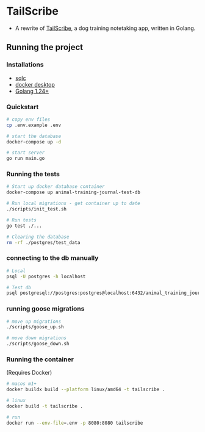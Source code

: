 # TailScribe

- A rewrite of [TailScribe](https://www.tailscribe.com/), a dog training notetaking app, written in Golang.

## Running the project

### Installations
- [sqlc](https://docs.sqlc.dev/en/stable/overview/install.html)
- [docker desktop](https://docs.docker.com/desktop/)
- [Golang 1.24+](https://go.dev/doc/install)

### Quickstart
```bash
# copy env files
cp .env.example .env

# start the database
docker-compose up -d

# start server
go run main.go
```

### Running the tests
```bash
# Start up docker database container
docker-compose up animal-training-journal-test-db

# Run local migrations - get container up to date
./scripts/init_test.sh

# Run tests
go test ./...

# Clearing the database
rm -rf ./postgres/test_data
```

### connecting to the db manually
```bash
# Local
psql -U postgres -h localhost

# Test db
psql postgresql://postgres:postgres@localhost:6432/animal_training_journal_test
```

### running goose migrations
```bash
# move up migrations
./scripts/goose_up.sh

# move down migrations
./scripts/goose_down.sh
```

### Running the container
(Requires Docker)

```bash
# macos m1+
docker buildx build --platform linux/amd64 -t tailscribe .

# linux
docker build -t tailscribe .

# run
docker run --env-file=.env -p 8080:8080 tailscribe
```
